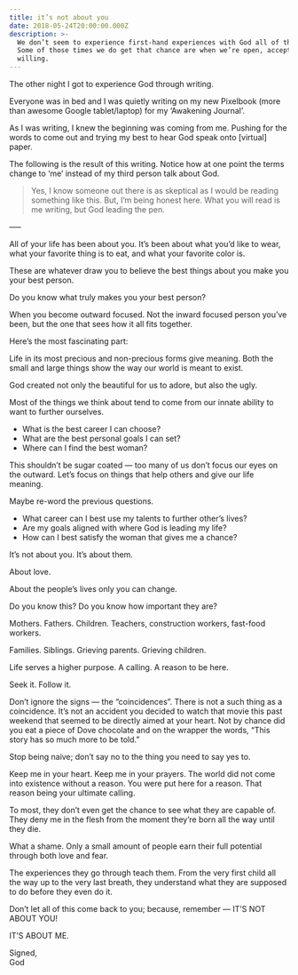 ```yaml
---
title: it’s not about you
date: 2018-05-24T20:00:00.000Z
description: >-
  We don’t seem to experience first-hand experiences with God all of the time.
  Some of those times we do get that chance are when we’re open, accepting, and
  willing.
---
```

The other night I got to experience God through writing.

Everyone was in bed and I was quietly writing on my new Pixelbook (more than awesome Google tablet/laptop) for my ‘Awakening Journal’.

As I was writing, I knew the beginning was coming from me. Pushing for the words to come out and trying my best to hear God speak onto \[virtual] paper.

The following is the result of this writing. Notice how at one point the terms change to ‘me’ instead of my third person talk about God.

> Yes, I know someone out there is as skeptical as I would be reading something like this. But, I’m being honest here. What you will read is me writing, but God leading the pen.

—–

All of your life has been about you. It’s been about what you’d like to wear, what your favorite thing is to eat, and what your favorite color is.

These are whatever draw you to believe the best things about you make you your best person.

Do you know what truly makes you your best person?

When you become outward focused. Not the inward focused person you’ve been, but the one that sees how it all fits together.

Here’s the most fascinating part:

Life in its most precious and non-precious forms give meaning. Both the small and large things show the way our world is meant to exist.

God created not only the beautiful for us to adore, but also the ugly.

Most of the things we think about tend to come from our innate ability to want to further ourselves.

* What is the best career I can choose?
* What are the best personal goals I can set?
* Where can I find the best woman?

This shouldn’t be sugar coated — too many of us don’t focus our eyes on the outward. Let’s focus on things that help others and give our life meaning.

Maybe re-word the previous questions.

* What career can I best use my talents to further other’s lives?
* Are my goals aligned with where God is leading my life?
* How can I best satisfy the woman that gives me a chance?

It’s not about you. It’s about them.

About love.

About the people’s lives only you can change.

Do you know this? Do you know how important they are?

Mothers. Fathers. Children. Teachers, construction workers, fast-food workers.

Families. Siblings. Grieving parents. Grieving children.

Life serves a higher purpose. A calling. A reason to be here.

Seek it. Follow it.

Don’t ignore the signs — the “coincidences”. There is not a such thing as a coincidence. It’s not an accident you decided to watch that movie this past weekend that seemed to be directly aimed at your heart. Not by chance did you eat a piece of Dove chocolate and on the wrapper the words, “This story has so much more to be told.”

Stop being naive; don’t say no to the thing you need to say yes to.

Keep me in your heart. Keep me in your prayers. The world did not come into existence without a reason. You were put here for a reason. That reason being your ultimate calling.

To most, they don’t even get the chance to see what they are capable of. They deny me in the flesh from the moment they’re born all the way until they die.

What a shame. Only a small amount of people earn their full potential through both love and fear.

The experiences they go through teach them. From the very first child all the way up to the very last breath, they understand what they are supposed to do before they even do it.

Don’t let all of this come back to you; because, remember — IT’S NOT ABOUT YOU!

IT’S ABOUT ME.

Signed,\
God
